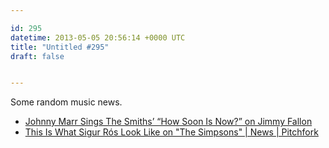 ```yaml
---

id: 295
datetime: 2013-05-05 20:56:14 +0000 UTC
title: "Untitled #295"
draft: false


---
```


Some random music news. 

 
 * [Johnny Marr Sings The Smiths’ “How Soon Is Now?” on Jimmy Fallon](http://laughingsquid.com/johnny-marr-sings-the-smiths-how-soon-is-now-on-jimmy-fallon/)
 * [This Is What Sigur Rós Look Like on "The Simpsons" | News | Pitchfork](http://pitchfork.com/news/50603-this-is-what-sigur-ros-look-like-on-the-simpsons/)


